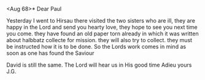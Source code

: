  <Aug 68>*
Dear Paul

Yesterday I went to Hirsau there visited the two sisters who are ill, they are happy in the Lord and send you hearty love, they hope to see you next time you come. they have found an old paper torn already in which it was written about halbbatz collecte for mission. they will also try to collect. they must be instructed how it is to be done. So the Lords work comes in mind as soon as one has found the Saviour

David is still the same. The Lord will hear us in His good time 
 Adieu yours J.G.
